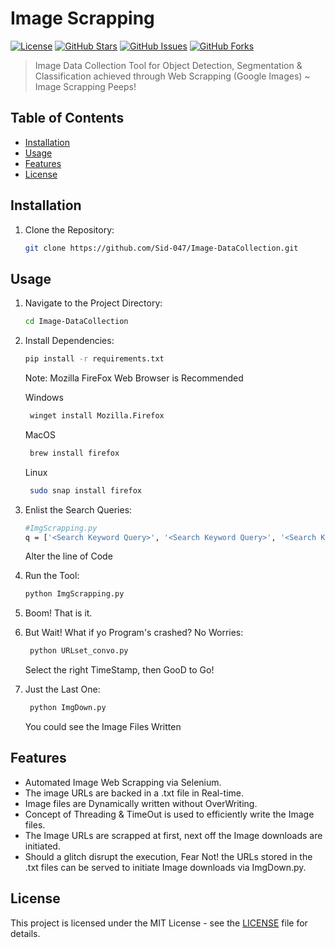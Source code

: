 # Image Scrapping

[![License](https://img.shields.io/badge/License-MIT-blue.svg)](https://opensource.org/licenses/MIT)
[![GitHub Stars](https://img.shields.io/github/stars/Sid-047/Image-DataCollection.svg)](https://github.com/Sid-047/Image-DataCollection/stargazers)
[![GitHub Issues](https://img.shields.io/github/issues/Sid-047/Image-DataCollection.svg)](https://github.com/Sid-047/Image-DataCollection/issues)
[![GitHub Forks](https://img.shields.io/github/forks/Sid-047/Image-DataCollection.svg)](https://github.com/Sid-047/Image-DataCollection/network/members)

> Image Data Collection Tool for Object Detection, Segmentation & Classification achieved through Web Scrapping (Google Images) ~ Image Scrapping Peeps!

## Table of Contents

- [Installation](#installation)
- [Usage](#usage)
- [Features](#features)
- [License](#license)

## Installation

1. Clone the Repository:
   ```sh
   git clone https://github.com/Sid-047/Image-DataCollection.git
   ```

## Usage

1. Navigate to the Project Directory:
    ```sh
    cd Image-DataCollection
    ```

2. Install Dependencies:
    ```sh
    pip install -r requirements.txt
    ```
    Note: Mozilla FireFox Web Browser is Recommended

   Windows
   ```sh
    winget install Mozilla.Firefox
    ```
   MacOS
   ```sh
    brew install firefox
    ```
   Linux
   ```sh
    sudo snap install firefox
    ```

4. Enlist the Search Queries:
    ```sh
    #ImgScrapping.py
    q = ['<Search Keyword Query>', '<Search Keyword Query>', '<Search Keyword Query>']
    ```
    Alter the line of Code
   
5. Run the Tool:
    ```sh
    python ImgScrapping.py
    ```

6. Boom! That is it.

7. But Wait! What if yo Program's crashed? No Worries:
   ```sh
    python URLset_convo.py
    ```
   Select the right TimeStamp, then GooD to Go!

8. Just the Last One:
   ```sh
    python ImgDown.py
    ```
   You could see the Image Files Written

## Features

- Automated Image Web Scrapping via Selenium.
- The image URLs are backed in a .txt file in Real-time.
- Image files are Dynamically written without OverWriting.
- Concept of Threading & TimeOut is used to efficiently write the Image files.
- The Image URLs are scrapped at first, next off the Image downloads are initiated.
- Should a glitch disrupt the execution, Fear Not! the URLs stored in the .txt files can be served to initiate Image downloads via ImgDown.py.

## License

This project is licensed under the MIT License - see the [LICENSE](LICENSE) file for details.
